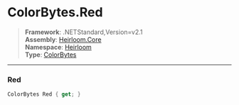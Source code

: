# ColorBytes.Red

> **Framework**: .NETStandard,Version=v2.1  
> **Assembly**: [Heirloom.Core][0]  
> **Namespace**: [Heirloom][0]  
> **Type**: [ColorBytes][1]  

--------------------------------------------------------------------------------

### Red

```cs
ColorBytes Red { get; }
```

[0]: ..\Heirloom.Core.md
[1]: Heirloom.ColorBytes.md
